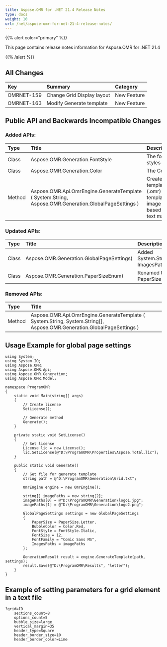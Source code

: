 ```yaml
---
title: Aspose.OMR for .NET 21.4 Release Notes
type: docs
weight: 10
url: /net/aspose-omr-for-net-21-4-release-notes/
---
```


{{% alert color="primary" %}} 

This page contains release notes information for Aspose.OMR for .NET 21.4

{{% /alert %}} 
## **All Changes**
|**Key**|**Summary**|**Category**|
| :- | :- | :- |
|OMRNET-159|Change Grid Display layout|New Feature|
|OMRNET-163|Modify Generate template|New Feature|

## **Public API and Backwards Incompatible Changes**
### **Added APIs:**

|**Type**|**Title**|**Description**|
| :- | :- | :- |
|Class|Aspose.OMR.Generation.FontStyle|The font styles|
|Class|Aspose.OMR.Generation.Color|The Colors|
|Method|Aspose.OMR.Api.OmrEngine.GenerateTemplate ( System.String, Aspose.OMR.Generation.GlobalPageSettings )|Creates template (.omr) and template image based on text markup|

### **Updated APIs:**

|**Type**|**Title**|**Description**|
| :- | :- | :- |
|Class|Aspose.OMR.Generation.GlobalPageSettings)|Added System.String[] ImagesPaths
|Class|Aspose.OMR.Generation.PaperSizeEnum)|Renamed to PaperSize

### **Removed APIs:**

|**Type**|**Title**|
| :- | :- |
|Method|Aspose.OMR.Api.OmrEngine.GenerateTemplate ( System.String, System.String[], Aspose.OMR.Generation.GlobalPageSettings )|

## **Usage Example for global page settings**
```code
using System;
using System.IO;
using Aspose.OMR;
using Aspose.OMR.Api;
using Aspose.OMR.Generation;
using Aspose.OMR.Model;

namespace ProgramOMR
{
    static void Main(string[] args)
    {
        // Create license
        SetLicense();   

        // Generate method
        Generate();
    }

    private static void SetLicense()
    {
        // Set license 
        License lic = new License();
        lic.SetLicense(@"D:\ProgramOMR\Properties\Aspose.Total.lic");
    }

    public static void Generate()
    {
        // Get file for generate template
        string path = @"D:\ProgramOMR\Generation\Grid.txt";

        OmrEngine engine = new OmrEngine();

        string[] imagePaths = new string[2];
        imagePaths[0] = @"D:\ProgramOMR\Generation\logo1.jpg";
        imagePaths[1] = @"D:\ProgramOMR\Generation\logo2.png";

        GlobalPageSettings settings = new GlobalPageSettings
        {
            PaperSize = PaperSize.Letter,
            BubbleColor = Color.Red,
            FontStyle = FontStyle.Italic,
            FontSize = 12,
            FontFamily = "Comic Sans MS",
            ImagesPaths = imagePaths
        };

        GenerationResult result = engine.GenerateTemplate(path, settings);
        result.Save(@"D:\ProgramOMR\Results", "letter");
    }
}
```

## **Example of setting parameters for a grid element in a text file**
```code
?grid=ID
    sections_count=8
    options_count=5
	bubble_size=large
	vertical_margin=35
	header_type=Square
	header_border_size=10
	header_border_color=Lime
```